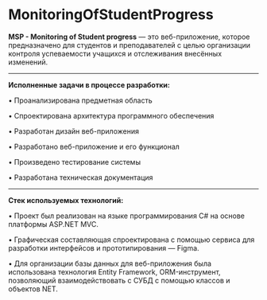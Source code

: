 # MonitoringOfStudentProgress

**MSP - Monitoring of Student progress** — это веб-приложение, которое предназначено для студентов и преподавателей с целью организации контроля успеваемости учащихся и отслеживания внесённых изменений.

____

**Исполненные задачи в процессе разработки:**

• Проанализирована предметная область

• Спроектирована архитектура программного обеспечения

• Разработан дизайн веб-приложения

• Разработано веб-приложение и его функционал

• Произведено тестирование системы

• Разработана техническая документация

____

**Стек используемых технологий:**

• Проект был реализован на языке программирования C# на основе платформы ASP.NET MVC.

• Графическая составляющая спроектирована с помощью сервиса для разработки интерфейсов и прототипирования — Figma.

• Для организации базы данных для веб-приложения была использована технология Entity Framework, ORM-инструмент, позволяющий взаимодействовать с СУБД с помощью классов и объектов NET.


